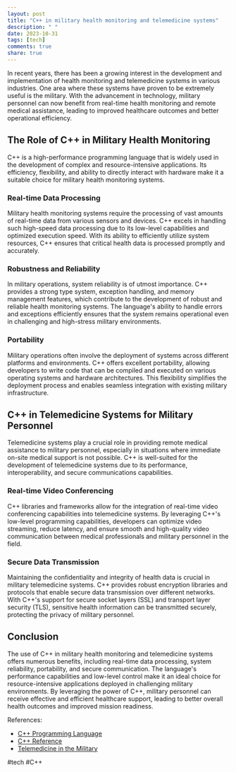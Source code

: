 ```yaml
---
layout: post
title: "C++ in military health monitoring and telemedicine systems"
description: " "
date: 2023-10-31
tags: [tech]
comments: true
share: true
---
```


In recent years, there has been a growing interest in the development and implementation of health monitoring and telemedicine systems in various industries. One area where these systems have proven to be extremely useful is the military. With the advancement in technology, military personnel can now benefit from real-time health monitoring and remote medical assistance, leading to improved healthcare outcomes and better operational efficiency.

## The Role of C++ in Military Health Monitoring

C++ is a high-performance programming language that is widely used in the development of complex and resource-intensive applications. Its efficiency, flexibility, and ability to directly interact with hardware make it a suitable choice for military health monitoring systems.

### Real-time Data Processing

Military health monitoring systems require the processing of vast amounts of real-time data from various sensors and devices. C++ excels in handling such high-speed data processing due to its low-level capabilities and optimized execution speed. With its ability to efficiently utilize system resources, C++ ensures that critical health data is processed promptly and accurately.

### Robustness and Reliability

In military operations, system reliability is of utmost importance. C++ provides a strong type system, exception handling, and memory management features, which contribute to the development of robust and reliable health monitoring systems. The language's ability to handle errors and exceptions efficiently ensures that the system remains operational even in challenging and high-stress military environments.

### Portability

Military operations often involve the deployment of systems across different platforms and environments. C++ offers excellent portability, allowing developers to write code that can be compiled and executed on various operating systems and hardware architectures. This flexibility simplifies the deployment process and enables seamless integration with existing military infrastructure.

## C++ in Telemedicine Systems for Military Personnel

Telemedicine systems play a crucial role in providing remote medical assistance to military personnel, especially in situations where immediate on-site medical support is not possible. C++ is well-suited for the development of telemedicine systems due to its performance, interoperability, and secure communications capabilities.

### Real-time Video Conferencing

C++ libraries and frameworks allow for the integration of real-time video conferencing capabilities into telemedicine systems. By leveraging C++'s low-level programming capabilities, developers can optimize video streaming, reduce latency, and ensure smooth and high-quality video communication between medical professionals and military personnel in the field.

### Secure Data Transmission

Maintaining the confidentiality and integrity of health data is crucial in military telemedicine systems. C++ provides robust encryption libraries and protocols that enable secure data transmission over different networks. With C++'s support for secure socket layers (SSL) and transport layer security (TLS), sensitive health information can be transmitted securely, protecting the privacy of military personnel.

## Conclusion

The use of C++ in military health monitoring and telemedicine systems offers numerous benefits, including real-time data processing, system reliability, portability, and secure communication. The language's performance capabilities and low-level control make it an ideal choice for resource-intensive applications deployed in challenging military environments. By leveraging the power of C++, military personnel can receive effective and efficient healthcare support, leading to better overall health outcomes and improved mission readiness.

References:
- [C++ Programming Language](http://www.stroustrup.com/)
- [C++ Reference](https://en.cppreference.com/w/cpp)
- [Telemedicine in the Military](https://www.ncbi.nlm.nih.gov/pmc/articles/PMC4540620/)

#tech #C++